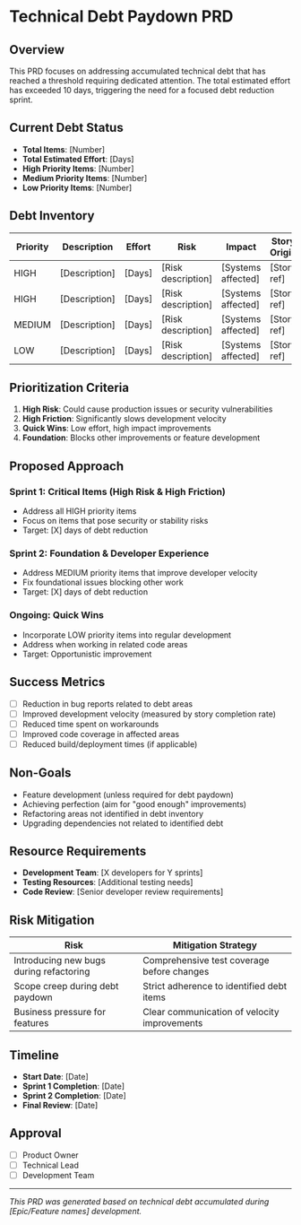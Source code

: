 # Technical Debt Paydown PRD

## Overview
This PRD focuses on addressing accumulated technical debt that has reached a threshold requiring dedicated attention. The total estimated effort has exceeded 10 days, triggering the need for a focused debt reduction sprint.

## Current Debt Status
- **Total Items**: [Number]
- **Total Estimated Effort**: [Days]
- **High Priority Items**: [Number]
- **Medium Priority Items**: [Number]
- **Low Priority Items**: [Number]

## Debt Inventory

| Priority | Description | Effort | Risk | Impact | Story Origin |
|----------|-------------|--------|------|--------|--------------|
| HIGH | [Description] | [Days] | [Risk description] | [Systems affected] | [Story ref] |
| HIGH | [Description] | [Days] | [Risk description] | [Systems affected] | [Story ref] |
| MEDIUM | [Description] | [Days] | [Risk description] | [Systems affected] | [Story ref] |
| LOW | [Description] | [Days] | [Risk description] | [Systems affected] | [Story ref] |

## Prioritization Criteria

1. **High Risk**: Could cause production issues or security vulnerabilities
2. **High Friction**: Significantly slows development velocity
3. **Quick Wins**: Low effort, high impact improvements
4. **Foundation**: Blocks other improvements or feature development

## Proposed Approach

### Sprint 1: Critical Items (High Risk & High Friction)
- Address all HIGH priority items
- Focus on items that pose security or stability risks
- Target: [X] days of debt reduction

### Sprint 2: Foundation & Developer Experience
- Address MEDIUM priority items that improve developer velocity
- Fix foundational issues blocking other work
- Target: [X] days of debt reduction

### Ongoing: Quick Wins
- Incorporate LOW priority items into regular development
- Address when working in related code areas
- Target: Opportunistic improvement

## Success Metrics

- [ ] Reduction in bug reports related to debt areas
- [ ] Improved development velocity (measured by story completion rate)
- [ ] Reduced time spent on workarounds
- [ ] Improved code coverage in affected areas
- [ ] Reduced build/deployment times (if applicable)

## Non-Goals

- Feature development (unless required for debt paydown)
- Achieving perfection (aim for "good enough" improvements)
- Refactoring areas not identified in debt inventory
- Upgrading dependencies not related to identified debt

## Resource Requirements

- **Development Team**: [X developers for Y sprints]
- **Testing Resources**: [Additional testing needs]
- **Code Review**: [Senior developer review requirements]

## Risk Mitigation

| Risk | Mitigation Strategy |
|------|-------------------|
| Introducing new bugs during refactoring | Comprehensive test coverage before changes |
| Scope creep during debt paydown | Strict adherence to identified debt items |
| Business pressure for features | Clear communication of velocity improvements |

## Timeline

- **Start Date**: [Date]
- **Sprint 1 Completion**: [Date]
- **Sprint 2 Completion**: [Date]
- **Final Review**: [Date]

## Approval

- [ ] Product Owner
- [ ] Technical Lead
- [ ] Development Team

---

*This PRD was generated based on technical debt accumulated during [Epic/Feature names] development.*